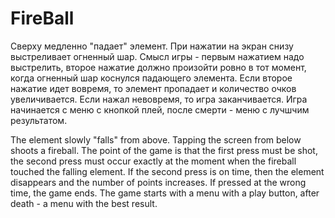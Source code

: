 # FireBall
Сверху медленно "падает" элемент.
При нажатии на экран снизу выстреливает огненный шар.
Смысл игры - первым нажатием надо выстрелить, второе нажатие должно произойти ровно в тот момент, когда огненный шар коснулся падающего элемента.
Если второе нажатие идет вовремя, то элемент пропадает и количество очков увеличивается.
Если нажал невовремя, то игра заканчивается.
Игра начинается с меню с кнопкой плей, после смерти - меню с лучшчим результатом.

The element slowly "falls" from above.
Tapping the screen from below shoots a fireball.
The point of the game is that the first press must be shot, the second press must occur exactly at the moment when the fireball touched the falling element.
If the second press is on time, then the element disappears and the number of points increases.
If pressed at the wrong time, the game ends.
The game starts with a menu with a play button, after death - a menu with the best result.
